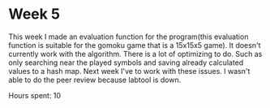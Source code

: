 # Week 5

This week I made an evaluation function for the program(this evaluation function is suitable for the gomoku game that is a 15x15x5 game). It doesn't currently work with the algorithm. There is a lot of optimizing to do. Such as only searching near the played symbols and saving already calculated values to a hash map. Next week I've to work with these issues. I wasn't able to do the peer review because labtool is down.

Hours spent: 10